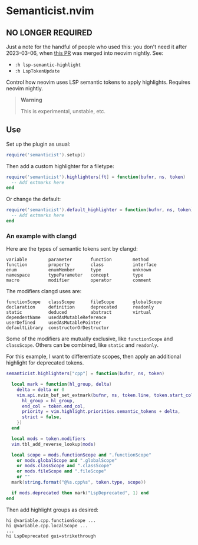 # Semanticist.nvim

## NO LONGER REQUIRED

Just a note for the handful of people who used this: you don't need it after
2023-03-06, when [this PR](https://github.com/neovim/neovim/pull/22022) was
merged into neovim nightly. See:

- `:h lsp-semantic-highlight`
- `:h LspTokenUpdate`


Control how neovim uses LSP semantic tokens to apply highlights. Requires
neovim nightly.

> **Warning**
>
> This is experimental, unstable, etc.


## Use

Set up the plugin as usual:
``` lua
require('semanticist').setup()
```

Then add a custom highlighter for a filetype:
``` lua
require('semanticist').highlighters[ft] = function(bufnr, ns, token)
  -- Add extmarks here
end
```

Or change the default:
``` lua
require('semanticist').default_highlighter = function(bufnr, ns, token)
  -- Add extmarks here
end
```


### An example with clangd

Here are the types of semantic tokens sent by clangd:

    variable        parameter       function        method
    function        property        class           interface
    enum            enumMember      type            unknown
    namespace       typeParameter   concept         type
    macro           modifier        operator        comment

The modifiers clangd uses are:

    functionScope   classScope      fileScope       globalScope
    declaration     definition      deprecated      readonly
    static          deduced         abstract        virtual
    dependentName   usedAsMutableReference
    userDefined     usedAsMutablePointer
    defaultLibrary  constructorOrDestructor

Some of the modifiers are mutually exclusive, like `functionScope` and
`classScope`. Others can be combined, like `static` and `readonly`.

For this example, I want to differentiate scopes, then apply an additional
highlight for deprecated tokens.
``` lua
semanticist.highlighters["cpp"] = function(bufnr, ns, token)

  local mark = function(hl_group, delta)
    delta = delta or 0
    vim.api.nvim_buf_set_extmark(bufnr, ns, token.line, token.start_col, {
      hl_group = hl_group,
      end_col = token.end_col,
      priority = vim.highlight.priorities.semantic_tokens + delta,
      strict = false,
    })
  end

  local mods = token.modifiers
  vim.tbl_add_reverse_lookup(mods)

  local scope = mods.functionScope and ".functionScope"
    or mods.globalScope and ".globalScope"
    or mods.classScope and ".classScope"
    or mods.fileScope and ".fileScope"
    or ""
  mark(string.format("@%s.cpp%s", token.type, scope))

  if mods.deprecated then mark("LspDeprecated", 1) end
end
```

Then add highlight groups as desired:
``` vim
hi @variable.cpp.functionScope ...
hi @variable.cpp.localScope ...
...
hi LspDeprecated gui=strikethrough
```
